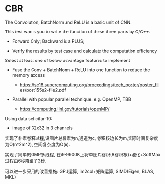 # CBR
The Convolution, BatchNorm and ReLU is a basic unit of CNN.

This test wants you to write the function of these three parts by C/C++.

* Forward Only; Backward is a PLUS;

* Verify the results by test case and calculate the computation efficiency

Select at least one of below advantage features to implement

* Fuse the Conv + BatchNorm + ReLU into one function to reduce the memory access

    - https://sc18.supercomputing.org/proceedings/tech_poster/poster_files/post155s2-file2.pdf

* Parallel with popular parallel technique. e.g. OpenMP, TBB

    - https://computing.llnl.gov/tutorials/openMP/

Using data set cifar-10:

* image of 32x32 in 3 channels

实现了朴素卷积过程,设图片总像素为n,通道为c, 卷积核边长为m,实际时间复杂度为O(n^2m^2), 空间复杂度为O(n).

实现了简单的OMP多线程, 在i9-9900K上将单图片卷积(8卷积核)+池化+SoftMax过程由6秒降至了2秒.

可以进一步采用的改善措施:
GPU运算, im2col+矩阵运算, SIMD(Eigen, BLAS, MKL)